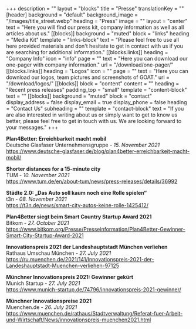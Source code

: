 +++
description = ""
layout = "blocks"
title = "Presse"
translationKey = ""
[header]
background = "default"
background_image = "/images/title_street.webp"
heading = "Press"
image = ""
layout = "center"
text = "Here you will find our press kit, company information as well as all articles about us."
[[blocks]]
background = "muted"
block = "links"
heading = "Media Kit"
template = "links-block"
text = "Please feel free to use all here provided materials and don't hesitate to get in contact with us if you are searching for additional information."
[[blocks.links]]
heading = "Company Info"
icon = "info"
page = ""
text = "Here you can download our one-pager with company information."
url = "/download/one-pager/"
[[blocks.links]]
heading = "Logos"
icon = ""
page = ""
text = "Here you can download our logos, team pictures and screenshots of GOAT."
url = "/download/logos/"
[[blocks]]
block = "content"
content = ""
heading = "Recent press releases"
padding_top = "small"
template = "content-block"
text = ""
[[blocks]]
background = "muted"
block = "contact"
display_address = false
display_email = true
display_phone = false
heading = "Contact Us"
subheading = ""
template = "contact-block"
text = "If you are also interested in writing about us or simply want to get to know us better, please feel free to get in touch with us. We are looking forward to your messages."
+++

**Plan4Better: Erreichbarkeit macht mobil**  
Deutsche Glasfaser Unternehmensgruppe - *15. November 2021*  
https://www.deutsche-glasfaser.de/blog/plan4better-erreichbarkeit-macht-mobil/

**Shorter distances for a 15-minute city**  
TUM - *10. November 2021*  
https://www.tum.de/en/about-tum/news/press-releases/details/36992

**Städte 2.0: „Das Auto soll kaum noch eine Rolle spielen“**  
t3n - *08. November 2021*  
https://t3n.de/news/smart-city-autos-keine-rolle-1425412/

**Plan4Better siegt beim Smart Country Startup Award 2021**  
Bitkom - *27. October 2021*  
https://www.bitkom.org/Presse/Presseinformation/Plan4Better-Gewinner-Smart-City-Startup-Award-2021

**Innovationspreis 2021 der Landeshauptstadt München verliehen**  
Rathaus Umschau München - *27. July 2021*  
https://ru.muenchen.de/2021/141/Innovationspreis-2021-der-Landeshauptstadt-Muenchen-verliehen-97125

**Münchner Innovationspreis 2021: Gewinner gekürt**  
Munich Startup - *27. July 2021*  
https://www.munich-startup.de/74796/innovationspreis-2021-gewinner/

**Münchner Innovationspreise 2021**  
Muenchen.de - *26. July 2021*  
https://www.muenchen.de/rathaus/Stadtverwaltung/Referat-fuer-Arbeit-und-Wirtschaft/News/innovationspreis-muenchen2021.html



